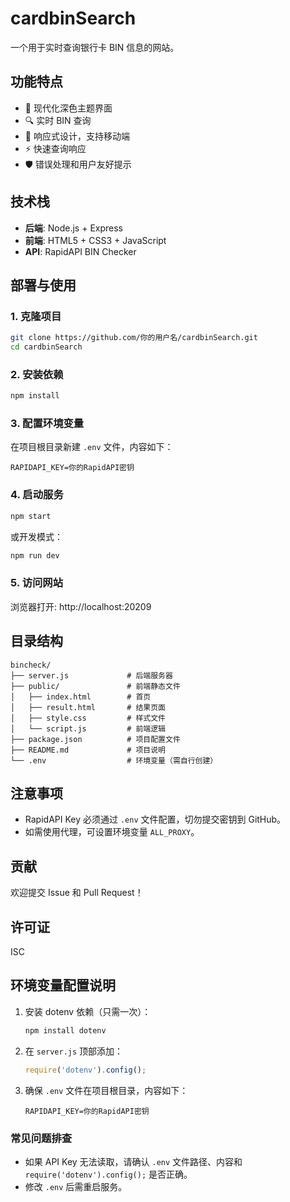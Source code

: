 # cardbinSearch

一个用于实时查询银行卡 BIN 信息的网站。

## 功能特点

- 🎨 现代化深色主题界面
- 🔍 实时 BIN 查询
- 📱 响应式设计，支持移动端
- ⚡ 快速查询响应
- 🛡️ 错误处理和用户友好提示

## 技术栈

- **后端**: Node.js + Express
- **前端**: HTML5 + CSS3 + JavaScript
- **API**: RapidAPI BIN Checker

## 部署与使用

### 1. 克隆项目
```bash
git clone https://github.com/你的用户名/cardbinSearch.git
cd cardbinSearch
```

### 2. 安装依赖
```bash
npm install
```

### 3. 配置环境变量
在项目根目录新建 `.env` 文件，内容如下：
```env
RAPIDAPI_KEY=你的RapidAPI密钥
```

### 4. 启动服务
```bash
npm start
```
或开发模式：
```bash
npm run dev
```

### 5. 访问网站
浏览器打开: http://localhost:20209

## 目录结构
```
bincheck/
├── server.js             # 后端服务器
├── public/               # 前端静态文件
│   ├── index.html        # 首页
│   ├── result.html       # 结果页面
│   ├── style.css         # 样式文件
│   └── script.js         # 前端逻辑
├── package.json          # 项目配置文件
├── README.md             # 项目说明
└── .env                  # 环境变量（需自行创建）
```

## 注意事项
- RapidAPI Key 必须通过 `.env` 文件配置，切勿提交密钥到 GitHub。
- 如需使用代理，可设置环境变量 `ALL_PROXY`。

## 贡献

欢迎提交 Issue 和 Pull Request！

## 许可证

ISC 

## 环境变量配置说明

1. 安装 dotenv 依赖（只需一次）：
   ```bash
   npm install dotenv
   ```
2. 在 `server.js` 顶部添加：
   ```js
   require('dotenv').config();
   ```
3. 确保 `.env` 文件在项目根目录，内容如下：
   ```env
   RAPIDAPI_KEY=你的RapidAPI密钥
   ```

### 常见问题排查
- 如果 API Key 无法读取，请确认 `.env` 文件路径、内容和 `require('dotenv').config();` 是否正确。
- 修改 `.env` 后需重启服务。 